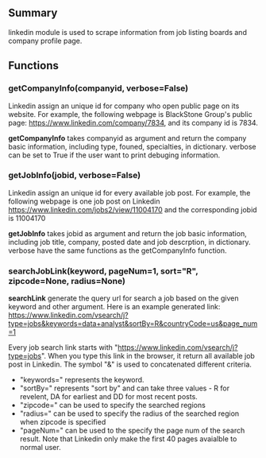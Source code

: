 ## Summary

linkedin module is used to scrape information from job listing boards and company profile page.

## Functions

### getCompanyInfo(companyid, verbose=False)

Linkedin assign an unique id for company who open public page on its website. For example, the following webpage is BlackStone Group's public page: https://www.linkedin.com/company/7834, and its company id is 7834. 

**getCompanyInfo** takes companyid as argument and return the company basic information, including type, founed, specialties, in dictionary. verbose can be set to True if the user want to print debuging information. 

### getJobInfo(jobid, verbose=False)

Linkedin assign an unique id for every available job post. For example, the following webpage is one job post on Linkedin https://www.linkedin.com/jobs2/view/11004170 and the corresponding jobid is 11004170

**getJobInfo** takes jobid as argument and return the job basic information, including job title, company, posted date and job descrption, in dictionary. verbose have the same functions as the getCompanyInfo function. 

### searchJobLink(keyword, pageNum=1, sort="R", zipcode=None, radius=None)

**searchLink** generate the query url for search a job based on the given keyword and other argument. Here is an example generated link: https://www.linkedin.com/vsearch/j?type=jobs&keywords=data+analyst&sortBy=R&countryCode=us&page_num=1

Every job search link starts with "https://www.linkedin.com/vsearch/j?type=jobs". When you type this link in the browser, it return all available job post in Linkedin. The symbol "&" is used to concatenated different criteria. 
- "keywords=" represents the keyword. 
- "sortBy=" represents "sort by" and can take three values - R for revelent, DA for earliest and DD for most recent posts. 
- "zipcode=" can be used to specify the searched regions
- "radius=" can be used to specify the radius of the searched region when zipcode is specified
- "pageNum=" can be used to the specify the page num of the search result. Note that Linkedin only make the first 40 pages avaialble to normal user. 

